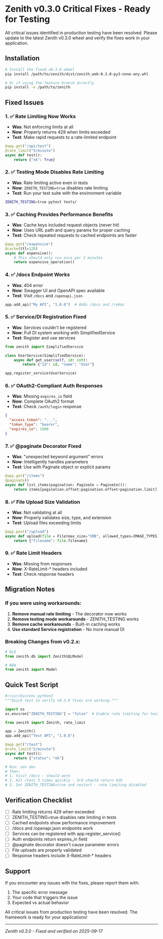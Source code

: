 # Zenith v0.3.0 Critical Fixes - Ready for Testing

All critical issues identified in production testing have been resolved. Please update to the latest Zenith v0.3.0 wheel and verify the fixes work in your application.

## Installation

```bash
# Install the fixed v0.3.0 wheel
pip install /path/to/zenith/dist/zenith_web-0.3.0-py3-none-any.whl

# Or if using the feature branch directly
pip install -e /path/to/zenith
```

## Fixed Issues

### 1. ✅ Rate Limiting Now Works
- **Was**: Not enforcing limits at all
- **Now**: Properly returns 429 when limits exceeded
- **Test**: Make rapid requests to a rate-limited endpoint

```python
@app.get("/api/test")
@rate_limit("5/minute")
async def test():
    return {"ok": True}
```

### 2. ✅ Testing Mode Disables Rate Limiting
- **Was**: Rate limiting active even in tests
- **Now**: `ZENITH_TESTING=true` disables rate limiting
- **Test**: Run your test suite with the environment variable

```bash
ZENITH_TESTING=true pytest tests/
```

### 3. ✅ Caching Provides Performance Benefits
- **Was**: Cache keys included request objects (never hit)
- **Now**: Uses URL path and query params for proper caching
- **Test**: Check repeated requests to cached endpoints are faster

```python
@app.get("/expensive")
@cache(ttl=120)
async def expensive():
    # This should only run once per 2 minutes
    return expensive_operation()
```

### 4. ✅ /docs Endpoint Works
- **Was**: 404 error
- **Now**: Swagger UI and OpenAPI spec available
- **Test**: Visit `/docs` and `/openapi.json`

```python
app.add_api("My API", "1.0.0")  # Adds /docs and /redoc
```

### 5. ✅ Service/DI Registration Fixed
- **Was**: Services couldn't be registered
- **Now**: Full DI system working with SimplifiedService
- **Test**: Register and use services

```python
from zenith import SimplifiedService

class UserService(SimplifiedService):
    async def get_user(self, id: int):
        return {"id": id, "name": "User"}

app.register_service(UserService)
```

### 6. ✅ OAuth2-Compliant Auth Responses
- **Was**: Missing `expires_in` field
- **Now**: Complete OAuth2 format
- **Test**: Check `/auth/login` response

```json
{
  "access_token": "...",
  "token_type": "bearer",
  "expires_in": 1800
}
```

### 7. ✅ @paginate Decorator Fixed
- **Was**: "unexpected keyword argument" errors
- **Now**: Intelligently handles parameters
- **Test**: Use with Paginate object or explicit params

```python
@app.get("/items")
@paginate()
async def list_items(pagination: Paginate = Paginate()):
    return items[pagination.offset:pagination.offset+pagination.limit]
```

### 8. ✅ File Upload Size Validation
- **Was**: Not validating at all
- **Now**: Properly validates size, type, and extension
- **Test**: Upload files exceeding limits

```python
@app.post("/upload")
async def upload(file = File(max_size="5MB", allowed_types=IMAGE_TYPES)):
    return {"filename": file.filename}
```

### 9. ✅ Rate Limit Headers
- **Was**: Missing from responses
- **Now**: X-RateLimit-* headers included
- **Test**: Check response headers

## Migration Notes

### If you were using workarounds:

1. **Remove manual rate limiting** - The decorator now works
2. **Remove testing mode workarounds** - ZENITH_TESTING works
3. **Remove cache workarounds** - Built-in caching works
4. **Use standard Service registration** - No more manual DI

### Breaking Changes from v0.2.x:

```python
# OLD
from zenith.db import ZenithSQLModel

# NEW
from zenith import Model
```

## Quick Test Script

```python
#!/usr/bin/env python3
"""Quick test to verify v0.3.0 fixes are working."""

import os
os.environ["ZENITH_TESTING"] = "false"  # Enable rate limiting for test

from zenith import Zenith, rate_limit

app = Zenith()
app.add_api("Test API", "1.0.0")

@app.get("/test")
@rate_limit("2/minute")
async def test():
    return {"status": "ok"}

# Run: zen dev
# Then:
# 1. Visit /docs - should work
# 2. Hit /test 3 times quickly - 3rd should return 429
# 3. Set ZENITH_TESTING=true and restart - rate limiting disabled
```

## Verification Checklist

- [ ] Rate limiting returns 429 when exceeded
- [ ] ZENITH_TESTING=true disables rate limiting in tests
- [ ] Cached endpoints show performance improvement
- [ ] /docs and /openapi.json endpoints work
- [ ] Services can be registered with app.register_service()
- [ ] Auth endpoints return expires_in field
- [ ] @paginate decorator doesn't cause parameter errors
- [ ] File uploads are properly validated
- [ ] Response headers include X-RateLimit-* headers

## Support

If you encounter any issues with the fixes, please report them with:
1. The specific error message
2. Your code that triggers the issue
3. Expected vs actual behavior

All critical issues from production testing have been resolved. The framework is ready for your applications!

---
*Zenith v0.3.0 - Fixed and verified on 2025-09-17*